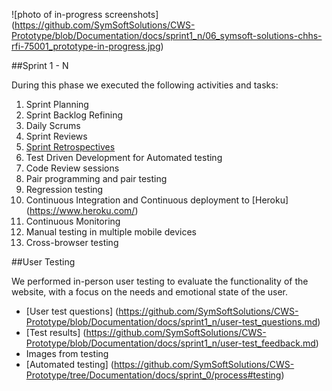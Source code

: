 ![photo of in-progress screenshots] (https://github.com/SymSoftSolutions/CWS-Prototype/blob/Documentation/docs/sprint1_n/06_symsoft-solutions-chhs-rfi-75001_prototype-in-progress.jpg)

##Sprint 1 - N

During this phase we executed the following activities and tasks:

1. Sprint Planning
2. Sprint Backlog Refining
3. Daily Scrums
4. Sprint Reviews
5. [Sprint Retrospectives](/docs/sprint1_n/sprint1-restrospective.pdf)
6. Test Driven Development for Automated testing
7. Code Review sessions
8. Pair programming and pair testing
9. Regression testing
10. Continuous Integration and Continuous deployment to [Heroku] (https://www.heroku.com/)
11. Continuous Monitoring 
12. Manual testing in multiple mobile devices
13. Cross-browser testing

##User Testing

We performed in-person user testing to evaluate the functionality of the website, with a focus on the needs and emotional state of the user.
- [User test questions] (https://github.com/SymSoftSolutions/CWS-Prototype/blob/Documentation/docs/sprint1_n/user-test_questions.md)
- [Test results] (https://github.com/SymSoftSolutions/CWS-Prototype/blob/Documentation/docs/sprint1_n/user-test_feedback.md)
- Images from testing
- [Automated testing] (https://github.com/SymSoftSolutions/CWS-Prototype/tree/Documentation/docs/sprint_0/process#testing)
